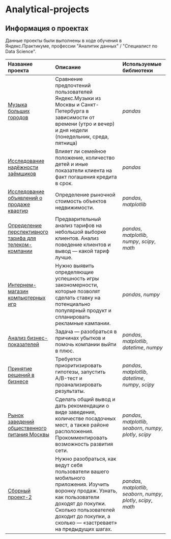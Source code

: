 # Analytical-projects

## Информация о проектах

Данные проекты были выполнены в ходе обучения в Яндекс.Практикуме, профессии "Аналитик данных" / "Специалист по Data Science".

| Название проекта | Описание | Используемые библиотеки | 
| :---------------------- | :---------------------- | :---------------------- |
| [Музыка больших городов](music) | Сравнение предпочтений пользователей Яндекс.Музыки из Москвы и Санкт-Петербурга в зависимости от времени (утро и вечер) и дня недели (понедельник, среда, пятница)| *pandas* |
[Исследование надёжности заёмщиков](credit_scoring) | Влияет ли семейное положение, количество детей и иные показатели клиента на факт погашения кредита в срок.| *pandas* |
[Исследование объявлений о продаже квартир](Realty) | Определение рыночной стоимость объектов недвижимости.| *pandas*, *matplotlib* |
[Определение перспективного тарифа для телеком-компании](mobile_communication) | Предварительный анализ тарифов на небольшой выборке клиентов. Анализ поведение клиентов и вывод — какой тариф лучше.| *pandas*, *matplotlib*, *numpy*, *scipy*, *math* |
[Интернем-магазин компьютерных игр](online_store) |Нужно выявить определяющие успешность игры закономерности, которые позволят сделать ставку на потенциально популярный продукт и спланировать рекламные кампании.| *pandas*, *numpy* |
[Анализ бизнес-показателей](marketing) |Задача — разобраться в причинах убытков и помочь компании выйти в плюс.| *pandas*, *matplotlib*, *datetime*, *numpy*|
[Принятие решений в бизнесе](A_B_test) |Требуется приоритизировать гипотезы, запустить A/B-тест и проанализировать результаты.| *pandas*, *matplotlib*, *datetime*, *numpy*, *scipy*|
[Рынок заведений общественного питания Москвы](public_catering) |Сделать общий вывод и дать рекомендации о виде заведения, количестве посадочных мест, а также районе расположения. Прокомментировать возможность развития сети.| *pandas*, *matplotlib*, *seaborn*, *numpy*, *plotly*, *scipy*|
[Сборный проект-2](prefabricated_project2) |Нужно разобраться, как ведут себя пользователи вашего мобильного приложения. Изучить воронку продаж. Узнать, как пользователи доходят до покупки. Сколько пользователей доходит до покупки, а сколько — «застревает» на предыдущих шагах.| *pandas*, *matplotlib*, *seaborn*, *numpy*, *plotly*, *scipy*, *math*|

